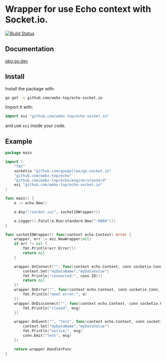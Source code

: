 # Wrapper for use Echo context with Socket.io.

[![Build Status](https://travis-ci.com/umirode/echo-socket.io.svg?branch=master)](https://travis-ci.com/umirode/echo-socket.io)

## Documentation
[pkg.go.dev](https://pkg.go.dev/github.com/umirode/echo-socket.io)

## Install

Install the package with:

```bash
go get -u github.com/webx-top/echo-socket.io
```

Import it with:

```go
import esi "github.com/webx-top/echo-socket.io"
```

and use `esi` inside your code.

## Example

```go
package main

import (
	"fmt"
	socketio "github.com/googollee/go-socket.io"
	"github.com/webx-top/echo"
	"github.com/webx-top/echo/engine/standard"
	esi "github.com/webx-top/echo-socket.io"
)

func main() {
	e := echo.New()

	e.Any("/socket.io/", socketIOWrapper())

	e.Logger().Fatal(e.Run(standard.New(":8080")))
}

func socketIOWrapper() func(context echo.Context) error {
	wrapper, err := esi.NewWrapper(nil)
	if err != nil {
		fmt.Println(err.Error())
		return nil
	}

	wrapper.OnConnect("", func(context echo.Context, conn socketio.Conn) error {
		context.Set("myDataName","myDataValue")
		fmt.Println("connected:", conn.ID())
		return nil
	})
	wrapper.OnError("", func(context echo.Context, conn socketio.Conn, e error) {
		fmt.Println("meet error:", e)
	})
	wrapper.OnDisconnect("", func(context echo.Context, conn socketio.Conn, msg string) {
		fmt.Println("closed", msg)
	})

	wrapper.OnEvent("", "test", func(context echo.Context, conn socketio.Conn, msg string) {
		context.Set("myDataName","myDataValue")
		fmt.Println("notice:", msg)
		conn.Emit("test", msg)
	})

	return wrapper.HandlerFunc
}
```


